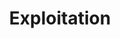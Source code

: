 ---
title: Exploitation 
description: Pwn it
draft: false
spaceBetweenTitleText: 25
collapsible: true
weight: 3
---
